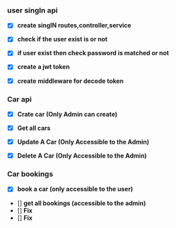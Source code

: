 ### user singIn api
- [X] **create singIN routes,controller,service**
- [X] **check if the user exist is or not**
- [X] **if user exist then check password is matched or not**
- [X] **create a  jwt token**
- [X] **create middleware for decode token**


### Car api
- [X] **Crate car (Only Admin can create)**
- [X] **Get all cars**
- [X] **Update A Car (Only Accessible to the Admin)**
- [X] **Delete A Car (Only Accessible to the Admin)**


### Car bookings 
- [X] **book a car (only accessible to the user)**
- [] **get all bookings (accessible to the admin)**
- [] **Fix**
- [] **Fix**